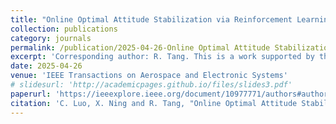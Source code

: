 ```yaml
---
title: "Online Optimal Attitude Stabilization via Reinforcement Learning for Rigid Spacecraft with Dynamic Uncertainty"
collection: publications
category: journals
permalink: /publication/2025-04-26-Online Optimal Attitude Stabilization via Reinforcement Learning for Rigid Spacecraft with Dynamic Uncertainty
excerpt: 'Corresponding author: R. Tang. This is a work supported by the Doctor Dissertation of Northwestern Polytechnical University and mainly done by Chengfeng Luo.'
date: 2025-04-26
venue: 'IEEE Transactions on Aerospace and Electronic Systems'
# slidesurl: 'http://academicpages.github.io/files/slides3.pdf'
paperurl: 'https://ieeexplore.ieee.org/document/10977771/authors#authors'
citation: 'C. Luo, X. Ning and R. Tang, "Online Optimal Attitude Stabilization Via Reinforcement Learning for Rigid Spacecraft With Dynamic Uncertainty," in IEEE Transactions on Aerospace and Electronic Systems, doi: 10.1109/TAES.2025.3564579.'
---
```



